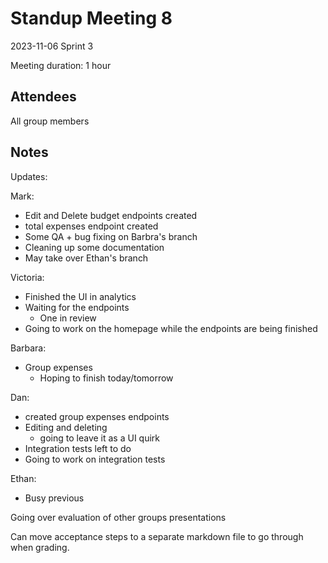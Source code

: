 # Standup Meeting 8

2023-11-06
Sprint 3

Meeting duration: 1 hour

## Attendees

All group members

## Notes

Updates:

Mark:
 - Edit and Delete budget endpoints created
 - total expenses endpoint created
 - Some QA + bug fixing on Barbra's branch
 - Cleaning up some documentation
 - May take over Ethan's branch

Victoria:
 - Finished the UI in analytics
 - Waiting for the endpoints
   - One in review
 - Going to work on the homepage while the endpoints are being finished

Barbara:
 - Group expenses
   - Hoping to finish today/tomorrow

Dan:
 - created group expenses endpoints
 - Editing and deleting
   - going to leave it as a UI quirk
 - Integration tests left to do
 - Going to work on integration tests

Ethan:
 - Busy previous

Going over evaluation of other groups presentations

Can move acceptance steps to a separate markdown file to go through when grading.
